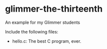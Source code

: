 # glimmer-the-thirteenth

An example for my Glimmer students

Include the following files:

* hello.c: The best C program, ever.
